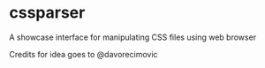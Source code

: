 cssparser
=========

A showcase interface for manipulating CSS files using web browser

Credits for idea goes to @davorecimovic